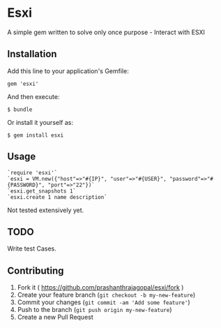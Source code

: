 # Esxi

A simple gem written to solve only once purpose - Interact with ESXI

## Installation

Add this line to your application's Gemfile:

    gem 'esxi'

And then execute:

    $ bundle

Or install it yourself as:

    $ gem install esxi

## Usage

    `require 'esxi'`
    `esxi = VM.new({"host"=>"#{IP}", "user"=>"#{USER}", "password"=>"#{PASSWORD}", "port"=>"22"})`
    `esxi.get_snapshots 1`
    `esxi.create 1 name description`

Not tested extensively yet. 

## TODO

Write test Cases.

## Contributing

1. Fork it ( https://github.com/prashanthrajagopal/esxi/fork )
2. Create your feature branch (`git checkout -b my-new-feature`)
3. Commit your changes (`git commit -am 'Add some feature'`)
4. Push to the branch (`git push origin my-new-feature`)
5. Create a new Pull Request
